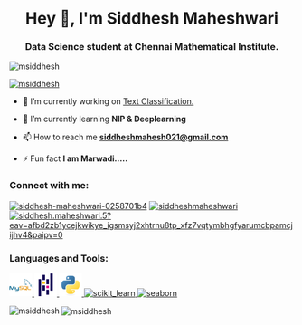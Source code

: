 <h1 align="center">Hey 👋, I'm Siddhesh Maheshwari</h1>
<h3 align="center">Data Science student at Chennai Mathematical Institute.</h3>

<p align="left"> <img src="https://komarev.com/ghpvc/?username=msiddhesh&label=Profile%20views&color=0e75b6&style=flat" alt="msiddhesh" /> </p>

<p align="left"> <a href="https://github.com/ryo-ma/github-profile-trophy"><img src="https://github-profile-trophy.vercel.app/?username=msiddhesh" alt="msiddhesh" /></a> </p>

- 🔭 I’m currently working on [Text Classification.](https://github.com/msiddhesh/Patent_Classification_MACOSX)

- 🌱 I’m currently learning **NlP & Deeplearning**

- 📫 How to reach me **siddheshmahesh021@gmail.com**

- ⚡ Fun fact **I am Marwadi.....**

<h3 align="left">Connect with me:</h3>
<p align="left">
<a href="https://linkedin.com/in/siddhesh-maheshwari-0258701b4" target="blank"><img align="center" src="https://raw.githubusercontent.com/rahuldkjain/github-profile-readme-generator/master/src/images/icons/Social/linked-in-alt.svg" alt="siddhesh-maheshwari-0258701b4" height="30" width="40" /></a>
<a href="https://kaggle.com/siddheshmaheshwari" target="blank"><img align="center" src="https://raw.githubusercontent.com/rahuldkjain/github-profile-readme-generator/master/src/images/icons/Social/kaggle.svg" alt="siddheshmaheshwari" height="30" width="40" /></a>
<a href="https://fb.com/siddhesh.maheshwari.5?eav=afbd2zb1ycejkwikye_igsmsyj2xhtrnu8tp_xfz7vqtymbhgfyarumcbpamcjijhv4&paipv=0" target="blank"><img align="center" src="https://raw.githubusercontent.com/rahuldkjain/github-profile-readme-generator/master/src/images/icons/Social/facebook.svg" alt="siddhesh.maheshwari.5?eav=afbd2zb1ycejkwikye_igsmsyj2xhtrnu8tp_xfz7vqtymbhgfyarumcbpamcjijhv4&paipv=0" height="30" width="40" /></a>
</p>

<h3 align="left">Languages and Tools:</h3>
<p align="left"> <a href="https://www.mysql.com/" target="_blank" rel="noreferrer"> <img src="https://raw.githubusercontent.com/devicons/devicon/master/icons/mysql/mysql-original-wordmark.svg" alt="mysql" width="40" height="40"/> </a> <a href="https://pandas.pydata.org/" target="_blank" rel="noreferrer"> <img src="https://raw.githubusercontent.com/devicons/devicon/2ae2a900d2f041da66e950e4d48052658d850630/icons/pandas/pandas-original.svg" alt="pandas" width="40" height="40"/> </a> <a href="https://www.python.org" target="_blank" rel="noreferrer"> <img src="https://raw.githubusercontent.com/devicons/devicon/master/icons/python/python-original.svg" alt="python" width="40" height="40"/> </a> <a href="https://scikit-learn.org/" target="_blank" rel="noreferrer"> <img src="https://upload.wikimedia.org/wikipedia/commons/0/05/Scikit_learn_logo_small.svg" alt="scikit_learn" width="40" height="40"/> </a> <a href="https://seaborn.pydata.org/" target="_blank" rel="noreferrer"> <img src="https://seaborn.pydata.org/_images/logo-mark-lightbg.svg" alt="seaborn" width="40" height="40"/> </a> </p>

<p><img align="left" src="https://github-readme-stats.vercel.app/api/top-langs?username=msiddhesh&show_icons=true&locale=en&layout=compact" alt="msiddhesh" /></p>

<p>&nbsp;<img align="center" src="https://github-readme-stats.vercel.app/api?username=msiddhesh&show_icons=true&locale=en" alt="msiddhesh" /></p>
